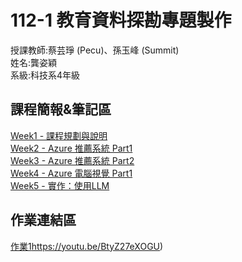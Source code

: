 # 112-1 教育資料探勘專題製作
授課教師:蔡芸琤 (Pecu)、孫玉峰 (Summit)    
姓名:龔姿穎  
系級:科技系4年級  

## 課程簡報&筆記區  
[Week1 - 課程規劃與說明](https://docs.google.com/presentation/d/1Zt9ZoG-yJjCXBGV76JjsIfgVke8ttIQNIliNOQ_mM6Q/edit#slide=id.g23dd2219a46_0_124)  
[Week2 - Azure 推薦系統 Part1](https://hackmd.io/@suensummit/S1PQuaRCh#/)  
[Week3 - Azure 推薦系統 Part2](https://hackmd.io/@suensummit/H1eXaMPkT#/)  
[Week4 - Azure 電腦視覺 Part1](https://hackmd.io/@suensummit/ry7Znb2J6#/)  
[Week5 - 實作：使用LLM](https://hackmd.io/@suensummit/SkVZidce6#/)  
## 作業連結區  
[作業1](https://youtu.be/BtyZ27eXOGU)https://youtu.be/BtyZ27eXOGU) 


